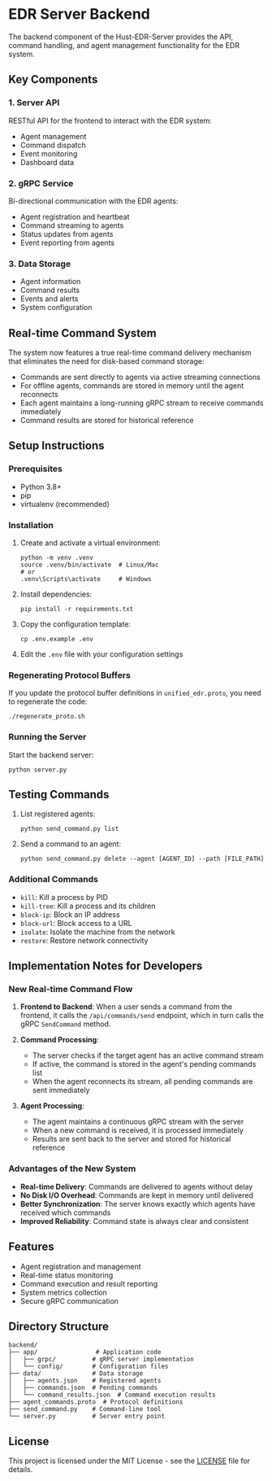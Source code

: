 # EDR Server Backend

The backend component of the Hust-EDR-Server provides the API, command handling, and agent management functionality for the EDR system.

## Key Components

### 1. Server API

RESTful API for the frontend to interact with the EDR system:
- Agent management
- Command dispatch
- Event monitoring
- Dashboard data

### 2. gRPC Service

Bi-directional communication with the EDR agents:
- Agent registration and heartbeat
- Command streaming to agents
- Status updates from agents
- Event reporting from agents

### 3. Data Storage

- Agent information
- Command results
- Events and alerts
- System configuration

## Real-time Command System

The system now features a true real-time command delivery mechanism that eliminates the need for disk-based command storage:

- Commands are sent directly to agents via active streaming connections
- For offline agents, commands are stored in memory until the agent reconnects
- Each agent maintains a long-running gRPC stream to receive commands immediately
- Command results are stored for historical reference

## Setup Instructions

### Prerequisites

- Python 3.8+
- pip
- virtualenv (recommended)

### Installation

1. Create and activate a virtual environment:
   ```
   python -m venv .venv
   source .venv/bin/activate  # Linux/Mac
   # or
   .venv\Scripts\activate     # Windows
   ```

2. Install dependencies:
   ```
   pip install -r requirements.txt
   ```

3. Copy the configuration template:
   ```
   cp .env.example .env
   ```

4. Edit the `.env` file with your configuration settings

### Regenerating Protocol Buffers

If you update the protocol buffer definitions in `unified_edr.proto`, you need to regenerate the code:

```
./regenerate_proto.sh
```

### Running the Server

Start the backend server:

```
python server.py
```

## Testing Commands

1. List registered agents:
   ```
   python send_command.py list
   ```

2. Send a command to an agent:
   ```
   python send_command.py delete --agent [AGENT_ID] --path [FILE_PATH]
   ```

### Additional Commands

- `kill`: Kill a process by PID
- `kill-tree`: Kill a process and its children
- `block-ip`: Block an IP address
- `block-url`: Block access to a URL
- `isolate`: Isolate the machine from the network
- `restore`: Restore network connectivity

## Implementation Notes for Developers

### New Real-time Command Flow

1. **Frontend to Backend**:
   When a user sends a command from the frontend, it calls the `/api/commands/send` endpoint, which in turn calls the gRPC `SendCommand` method.

2. **Command Processing**:
   - The server checks if the target agent has an active command stream
   - If active, the command is stored in the agent's pending commands list
   - When the agent reconnects its stream, all pending commands are sent immediately

3. **Agent Processing**:
   - The agent maintains a continuous gRPC stream with the server
   - When a new command is received, it is processed immediately
   - Results are sent back to the server and stored for historical reference

### Advantages of the New System

- **Real-time Delivery**: Commands are delivered to agents without delay
- **No Disk I/O Overhead**: Commands are kept in memory until delivered
- **Better Synchronization**: The server knows exactly which agents have received which commands
- **Improved Reliability**: Command state is always clear and consistent

## Features

- Agent registration and management
- Real-time status monitoring
- Command execution and result reporting
- System metrics collection
- Secure gRPC communication

## Directory Structure

```
backend/
├── app/                # Application code
│   ├── grpc/          # gRPC server implementation
│   └── config/        # Configuration files
├── data/              # Data storage
│   ├── agents.json    # Registered agents
│   ├── commands.json  # Pending commands
│   └── command_results.json  # Command execution results
├── agent_commands.proto  # Protocol definitions
├── send_command.py    # Command-line tool
└── server.py          # Server entry point
```

## License

This project is licensed under the MIT License - see the [LICENSE](../LICENSE) file for details.
